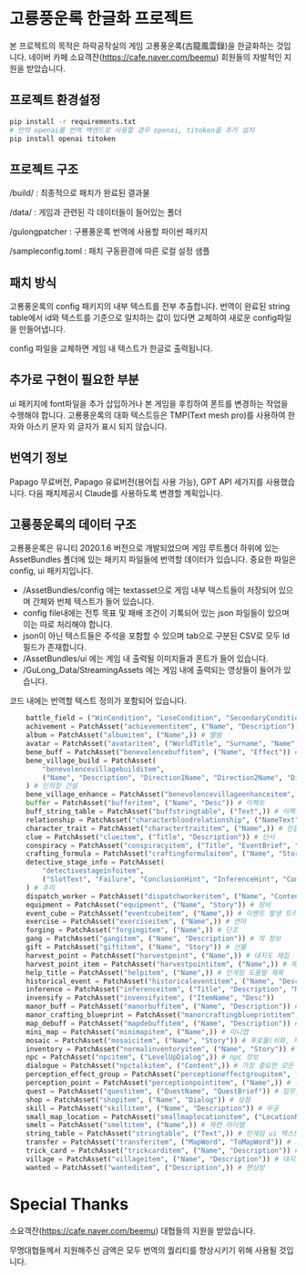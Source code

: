 # 고룡풍운록 한글화 프로젝트
본 프로젝트의 목적은 하락공작실의 게임 고룡풍운록(古龍風雲錄)을 한글화하는 것입니다. 네이버 카페 소요객잔(https://cafe.naver.com/beemu) 회원들의 자발적인 지원을 받았습니다.

## 프로젝트 환경설정
```bash
pip install -r requirements.txt
# 만약 openai를 번역 백엔드로 사용할 경우 openai, titoken을 추가 설치
pip install openai titoken
```
## 프로젝트 구조
/build/ : 최종적으로 패치가 완료된 결과물

/data/ : 게임과 관련된 각 데이터들이 들어있는 폴더

/gulongpatcher : 구룡풍운록 번역에 사용할 파이썬 패키지

/sampleconfig.toml : 패치 구동환경에 따른 로컬 설정 샘플

## 패치 방식
고룡풍운록의 config 패키지의 내부 텍스트를 전부 추출합니다. 번역이 완료된 string table에서 id와 텍스트를 기준으로 일치하는 값이 있다면 교체하여 새로운 config파일을 만들어냅니다.

config 파일을 교체하면 게임 내 텍스트가 한글로 출력됩니다.


## 추가로 구현이 필요한 부분
ui 패키지에 font파일을 추가 삽입하거나 본 게임을 후킹하여 폰트를 변경하는 작업을 수행해야 합니다. 고룡풍운록의 대화 텍스트등은 TMP(Text mesh pro)를 사용하여 한자와 아스키 문자 외 글자가 표시 되지 않습니다.

## 번역기 정보
Papago 무료버전, Papago 유료버전(용어집 사용 가능), GPT API 세가지를 사용했습니다. 다음 패치제공시 Claude를 사용하도록 변경할 계획입니다.

## 고룡풍운록의 데이터 구조
고룡풍운록은 유니티 2020.1.6 버전으로 개발되었으며 게임 루트폴더 하위에 있는 AssetBundles 폴더에 있는 패키지 파일들에 번역할 데이터가 있습니다. 중요한 파일은 config, ui 패키지입니다.
- /AssetBundles/config 에는 textasset으로 게임 내부 텍스트들이 저장되어 있으며 간체와 번체 텍스트가 들어 있습니다. 
- config file내에는 전투 목표 및 패배 조건이 기록되어 있는 json 파일들이 있으며 이는 따로 처리해야 합니다.
- json이 아닌 텍스트들은 주석을 포함할 수 있으며 tab으로 구분된 CSV로 모두 Id필드가 존재합니다.
- /AssetBundles/ui 에는 게임 내 출력될 이미지들과 폰트가 들어 있습니다.
- /GuLong_Data/StreamingAssets 에는 게임 내에 출력되는 영상들이 들어가 있습니다.

코드 내에는 번역할 텍스트 정의가 포함되어 있습니다. 
```Python
    battle_field = ("WinCondition", "LoseCondition", "SecondaryCondition") # 전장 목표
    achivement = PatchAsset("achievementitem", ("Name", "Description")) # 업적
    album = PatchAsset("albumitem", ("Name",)) # 앨범
    avatar = PatchAsset("avataritem", ("WorldTitle", "Surname", "Name", "Description")) # 인물 이름 및 별호, 묘사
    bene_buff = PatchAsset("benevolencebuffitem", ("Name", "Effect")) # 인의장 버프
    bene_village_build = PatchAsset(
        "benevolencevillagebuilditem",
        ("Name", "Description", "Direction1Name", "Direction2Name", "Direction3Name", "Direction4Name"),
    ) # 인의장 건설
    bene_village_enhance = PatchAsset("benevolencevillageenhanceitem", ("EnhanceName", "Description")) # 인의장 건설 업그레이드
    buffer = PatchAsset("bufferitem", ("Name", "Desc")) # 이펙트
    buff_string_table = PatchAsset("buffstringtable", ("Text",)) # 이펙트에 나오는 효과 설명
    relationship = PatchAsset("characterbloodrelationship", ("NameText", "NameBrief")) # 인물 관계도
    character_trait = PatchAsset("charactertraititem", ("Name",)) # 인물 특성
    clue = PatchAsset("clueitem", ("Title", "Description")) # 단서
    conspiracy = PatchAsset("conspiracyitem", ("Title", "EventBrief", "EventTip", "EventEffect")) # 밀모 이벤트
    crafting_formula = PatchAsset("craftingformulaitem", ("Name", "Story")) # 제조공식
    detective_stage_info = PatchAsset(
        "detectivestageinfoitem",
        ("SlotText", "Failure", "ConclusionHint", "InferenceHint", "CompositeHint", "ClueHint", "RepeatedHint"),
    ) # 추리
    dispatch_worker = PatchAsset("dispatchworkeritem", ("Name", "Content", "RewardText")) # 장객 파견
    equipment = PatchAsset("equipment", ("Name", "Story")) # 장비
    event_cube = PatchAsset("eventcubeitem", ("Name",)) # 이벤트 발생 트리거의 이름
    exercise = PatchAsset("exerciseitem", ("Name",)) # 연마
    forging = PatchAsset("forgingitem", ("Name",)) # 단조
    gang = PatchAsset("gangitem", ("Name", "Description")) # 적 정보
    gift = PatchAsset("giftitem", ("Name", "Story")) # 선물
    harvest_point = PatchAsset("harvestpoint", ("Name",)) # 대지도 채집
    harvest_point_item = PatchAsset("harvestpointitem", ("Name",)) # 채집장소 이름
    help_title = PatchAsset("helpitem", ("Name",)) # 인게임 도움말 제목
    historical_event = PatchAsset("historicaleventitem", ("Name", "Description")) # 역사 이벤트
    inference = PatchAsset("inferenceitem", ("Title", "Description", "Murmur")) # 추론
    invensify = PatchAsset("invensifyitem", ("ItemName", "Desc"))
    manor_buff = PatchAsset("manorbuffitem", ("Name", "Description")) # 분위기 효과
    manor_crafting_blueprint = PatchAsset("manorcraftingblueprintitem", ("Name", "Description")) # 제조법
    map_debuff = PatchAsset("mapdebuffitem", ("Name", "Description")) # 맵 디버프 효과
    mini_map = PatchAsset("minimapitem", ("Name",)) # 미니맵
    mosaic = PatchAsset("mosaicitem", ("Name", "Story")) # 투로물(쉬화, 제련 용) 아이템
    inventory = PatchAsset("normalinventoryitem", ("Name", "Story")) # 행낭 물품
    npc = PatchAsset("npcitem", ("LevelUpDialog",)) # npc 정보
    dialogue = PatchAsset("npctalkitem", ("Content",)) # 가장 중요한 모든 게임 내 대화 스크립트
    perception_effect_group = PatchAsset("perceptioneffectgroupitem", ("Name",)) # 감오
    perception_point = PatchAsset("perceptionpointitem", ("Name",)) # 감오점
    quest = PatchAsset("questitem", ("QuestName", "QuestBrief")) # 임무, 소문
    shop = PatchAsset("shopitem", ("Name", "Dialog")) # 상점
    skill = PatchAsset("skillitem", ("Name", "Description")) # 무공
    small_map_location = PatchAsset("smallmaplocationitem", ("LocationName",)) # 소지도
    smelt = PatchAsset("smeltitem", ("Name",)) # 제련 아이템
    string_table = PatchAsset("stringtable", ("Text",)) # 인게임 ui 텍스트
    transfer = PatchAsset("transferitem", ("MapWord", "ToMapWord")) # 지도 내 이동지점 텍스트
    trick_card = PatchAsset("trickcarditem", ("Name", "Description")) # 도감
    village = PatchAsset("villageitem", ("Name", "Description")) # 대지도 위치
    wanted = PatchAsset("wanteditem", ("Description",)) # 현상방
```

# Special Thanks
소요객잔(https://cafe.naver.com/beemu) 대협들의 지원을 받았습니다.

무명대협들께서 지원해주신 금액은 모두 번역의 퀄리티를 향상시키기 위해 사용될 것입니다.
